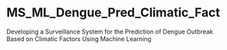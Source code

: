 # MS_ML_Dengue_Pred_Climatic_Fact
Developing a Surveillance System for the Prediction of Dengue Outbreak Based on Climatic Factors Using Machine Learning
